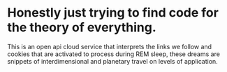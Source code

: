 # Honestly just trying to find code for the theory of everything.
This is an open api cloud service that interprets the links we follow and cookies that are activated to process during REM sleep, these dreams are snippets of interdimensional and planetary travel on levels of application.
